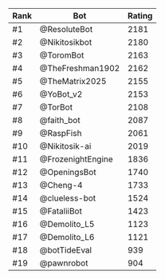 Rank|Bot|Rating
---|---|---
#1|@ResoluteBot|2181
#2|@Nikitosikbot|2180
#3|@ToromBot|2163
#4|@TheFreshman1902|2162
#5|@TheMatrix2025|2155
#6|@YoBot_v2|2153
#7|@TorBot|2108
#8|@faith_bot|2087
#9|@RaspFish|2061
#10|@Nikitosik-ai|2019
#11|@FrozenightEngine|1836
#12|@OpeningsBot|1740
#13|@Cheng-4|1733
#14|@clueless-bot|1524
#15|@FataliiBot|1423
#16|@Demolito_L5|1123
#17|@Demolito_L6|1121
#18|@botTideEval|939
#19|@pawnrobot|904
